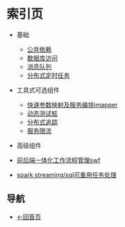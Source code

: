# 索引页
- 基础
  - [公共依赖](https://gaiyinaizhi.github.io/walk-spring-boot/walk-starter-base)
  - [数据库访问](https://gaiyinaizhi.github.io/walk-spring-boot/walk-ehdb)
  - [消息队列](https://gaiyinaizhi.github.io/walk-spring-boot/walk-mq)
  - [分布式定时任务](https://gaiyinaizhi.github.io/walk-spring-boot/walk-scheduler)
- 工具式可选组件
  - [快速参数映射及服务编排imapper](https://gaiyinaizhi.github.io/walk-spring-boot/tools/walk-imapper)
  - [动态测试桩](https://gaiyinaizhi.github.io/walk-spring-boot/tools/walk-mock)
  - [分布式追踪](https://gaiyinaizhi.github.io/walk-spring-boot/tools/walk-tracer)
  - [服务限流](https://gaiyinaizhi.github.io/walk-spring-boot/tools/walk-tools-limit)
  
- 高级组件
 - [前后端一体化工作流程管理swf](https://gaiyinaizhi.github.io/walk-spring-boot/swf)
 - [spark streaming/sql可重用任务处理](https://gaiyinaizhi.github.io/walk-spring-boot/spark)
   
## 导航

- [<-回首页](https://gaiyinaizhi.github.io/) 

